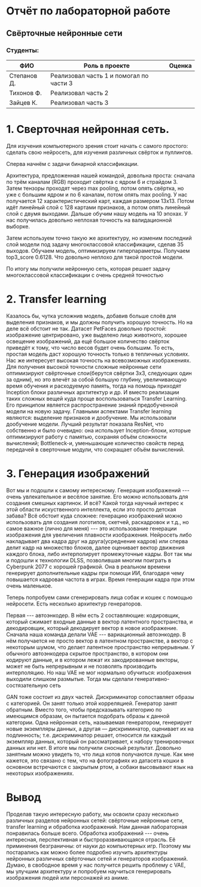 # Отчёт по лабораторной работе
## Свёрточные нейронные сети

### Студенты: 

| ФИО       | Роль в проекте                     | Оценка       |
|-----------|------------------------------------|--------------|
| Степанов Д. | Реализовал часть 1 и помогал по части 3  |       |
| Тихонов Ф.| Реализовал часть 2 |      |
| Зайцев К. | Реализовал часть 3 |          |

# 1. Сверточная нейронная сеть.

Для изучения компьютерного зрения стоит начать с самого простого: сделать свою нейросеть, для изучения различных свёрток и пуллингов.

Сперва начнём с задачи бинарной классификации.

Архитектура, предложенная нашей командой, довольна проста: сначала по трём каналам (RGB) проходит свёртка с ядром 6 и страйдом 3. Затем тензоры проходят через max pooling, потом опять свёртка, но уже с большим ядром и по 6 каналам, потом опять max pooling. У нас получается 12 характеристический карт, каждая размером 13x13. Потом идёт линейный слой с 128 картами признаков, а потом опять линейный слой с двумя выходами.
Дальше обучим нашу модель на 10 эпохах. У нас получилась довольно неплохая точность на валидационной выборке. 

Затем используем точно такую же архитектуру, но изменим последний слой модели под задачу многоклассовой классификации, сделав 35 выходов. Обучаем модель, оптимизируем гиперпараметры. Получаем top3_score 0.6128. Что довольно неплохо для такой простой модели.

По итогу мы получили нейронную сеть, которая решает задачу многоклассовой классификации с очень средней точностью

# 2. Transfer learning

Казалось бы, чутка усложнив модель, добавив больше слоёв для выделения признаков, и мы должны получить хорошую точность. Но на деле всё обстоит не так. Датасет PetFaces довольно простой: изображение центрировано, уже выделено лицо животного, хорошее освещение изображений, да ещё большое количество свёрток приведёт к тому, что число весов будет очень большим. То есть, простая модель даст хорошую точность только в тепличных условиях. Нас же интересует высокая точность на всевозможных изображениях. Для получения высокой точности сложные нейронные сети оптимизируют свёрточные слои(берутся свёртки 3x3, следующих один за одним), но это влечёт за собой большую глубину, увеличивающую время обучения и расходуемую память, тогда на помощь приходят Inception блоки различных архтитектур и др. И вместо реализации таких сложных вещей куда проще воспользоваться Transfer Learning. Его принципом является распространение знаний предобученной модели на новую задачу. Главными аспектами Transfer learning являются: выделение признаков и дообучение. Мы использовали дообучение модели. Лучший результат показала ResNet, что собственно и было очевидно: она использует Inception-блоки, которые оптимизируют работу с памятью, сохраняя объём сложности вычислений; Bottleneck-и, уменьшающие количество свойств перед передачей в сверточные модули, что сокращает объём вычислений.

# 3. Генерация изображений

Вот мы и подошли к самому интересному. Генерация изображений --- очень увлекательное и весёлое занятие. Его можно использовать для создания смешных картинок. И всё? Какой тогда научный интерес к этой области искуственного интеллекта, если это просто детская забава? Всё обстоит куда сложнее: генерацию изображений можно использовать для создания логотипов, скетчей, раскадровок и т.д., но самое важное (лично для меня) --- это использование генерации изображения для увеличения плавности изображения. Нейросеть либо накладывает два кадра друг на друга(усреднение кадров) или сперва делит кадр на множество блоков, далее оценивает вектор движения каждого блока, либо интерполирует промежуточные кадры. Вот так мы и подошли к технологии DLSS, позволившая многим поиграть в Cyberpunk 2077 с хорошей графикой. Она в реальном времени генерирует дополнительные кадры при помощи ИИ, благодаря чему повышается кадровая частота в играх. Время генерации кадра при этом очень маленькое. 

Теперь попробуем сами сгенерировать лица собак и кошек с помощью нейросети. Есть несколько архитектур генераторов.

Первая --- автоэнкодер. В нём есть 2 составляющие: кодировщик, который сжимает входные данные в вектор латентного пространства, и декодировщик, который декодирует вектор в новое изображение. Сначала наша команда делали VAE --- вариационный автоэнкодер. В нём получается не просто вектор в латентном пространстве, а вектор с некоторым шумом, что делает латентное пространство непрерывным. У обычного автоэнкодера скрытое пространство, в котором они кодируют данные, и в котором лежат их закодированные векторы, может не быть непрерывным и не позволять производить интерполяцию. Но наш VAE не мог нормально обучиться: изображения выходили слишком размытые. Тогда мы сделали генеративно-состязательную сеть

GAN тоже состоит из двух частей. Дискриминатор сопоставляет образы с категорией. Он занят только этой корреляцией. Генератор занят обратным. Вместо того, чтобы предсказывать категорию по имеющимся образам, он пытается подобрать образы к данной категории. Одна нейронная сеть, называемая генератором, генерирует новые экземпляры данных, а другая — дискриминатор, оценивает их на подлинность; т.е. дискриминатор решает, относится ли каждый экземпляр данных, который он рассматривает, к набору тренировочных данных или нет. В итоге мы получили сносный результат. Довольно занятным можно увидеть то, что лица котов получаются лучше. Как мне кажется, это связано с тем, что на фотографиях из датасета кошки в основном встречаются с закрытым ртом, а собаки высовывают язык на некоторых изображениях.

# Вывод

Проделав такую интересную работу, мы освоили сразу несколько различных разделов нейронных сетей: свёрточные нейронные сети, transfer learning и обработка изображений. Нам данная лабораторная понравилась больше всего. Обработка изображений --- очень интересная, перспективная и быстроразвивающаяся отрасль. Её приминения безграничны: от науки до компьютерных игр. Поэтому мы постарались как можно более подробно изучить архитектуры нейронных различных свёрточных сетей и генераторов изображений. Думаю, в свободное время у нас получится решить проблему с VAE, мы улучшим архитектуру и попробуем научиться генерировать изображения людей или персонажей из аниме.

